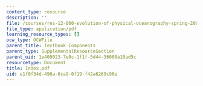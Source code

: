 ```yaml
---
content_type: resource
description: ''
file: /courses/res-12-000-evolution-of-physical-oceanography-spring-2007/e1f0f34d496a6ca90f19f42a6269c96e_Index.pdf
file_type: application/pdf
learning_resource_types: []
ocw_type: OCWFile
parent_title: Textbook Components
parent_type: SupplementalResourceSection
parent_uid: 1e409023-7e0c-1f1f-5d44-36060a10ad5c
resourcetype: Document
title: Index.pdf
uid: e1f0f34d-496a-6ca9-0f19-f42a6269c96e
---
```

